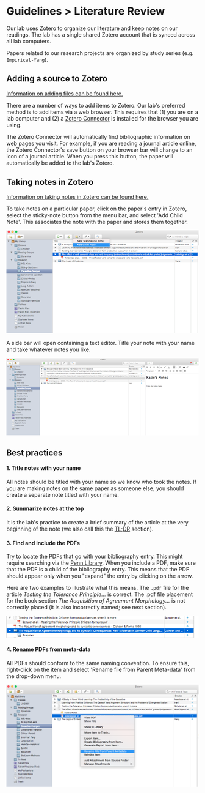 # Guidelines > Literature Review

Our lab uses [Zotero](https://www.zotero.org/) to organize our literature and keep notes on our readings.  The lab has a single shared Zotero account that is synced across all lab computers.

Papers related to our research projects are organized by study series (e.g. `Empirical-Yang`).  

## Adding a source to Zotero

[Information on adding files can be found here.](https://www.zotero.org/support/getting_stuff_into_your_library)

There are a number of ways to add items to Zotero.  Our lab's preferred method is to add items via a web browser.  This requires that (1) you are on a lab computer and (2) a [Zotero Connector](https://www.zotero.org/download/) is installed for the browser you are using.

The Zotero Connector will automatically find bibliographic information on web pages you visit.  For example, if you are reading a journal article online, the Zotero Connector's save button on your browser bar will change to an icon of a journal article.  When you press this button, the paper will automatically be added to the lab's Zotero.


## Taking notes in Zotero

[Information on taking notes in Zotero can be found here.](https://www.zotero.org/support/notes)

To take notes on a particular paper, click on the paper's entry in Zotero, select the sticky-note button from the menu bar, and select 'Add Child Note'.  This associates the note with the paper and stores them together.

![Add a child note](../static/images/zotero-notes-1.png)

A side bar will open containing a text editor.  Title your note with your name and take whatever notes you like.

![Writing your notes](../static/images/zotero-notes-2.png)

## Best practices

#### 1. Title notes with your name
All notes should be titled with your name so we know who took the notes.  If you are making notes on the same paper as someone else, you should create a separate note titled with your name.

#### 2. Summarize notes at the top
It is the lab's practice to create a brief summary of the article at the very beginning of the note (we also call this the [TL;DR](https://en.wikipedia.org/wiki/Wikipedia:Too_long;_didn%27t_read) section).

#### 3. Find and include the PDFs
Try to locate the PDFs that go with your bibliography entry. This might require searching via the [Penn Library](http://www.library.upenn.edu/).  When you include a PDF, make sure that the PDF is a child of the bibliography entry.  This means that the PDF should appear only when you "expand" the entry by clicking on the arrow.  

Here are two examples to illustrate what this means.  The `.pdf` file for the article *Testing the Tolerance Principle...* is correct. The .pdf file placement for the book section *The Acquisition of Agreement Morphology...* is not correctly placed (it is also incorrectly named; see next section).


![Renaming PDFs](../static/images/zotero-pdfs.png)




#### 4. Rename PDFs from meta-data
All PDFs should conform to the same naming convention.  To ensure this, right-click on the item and select 'Rename file from Parent Meta-data' from the drop-down menu.  

![Renaming PDFs](../static/images/zotero-rename.png)

